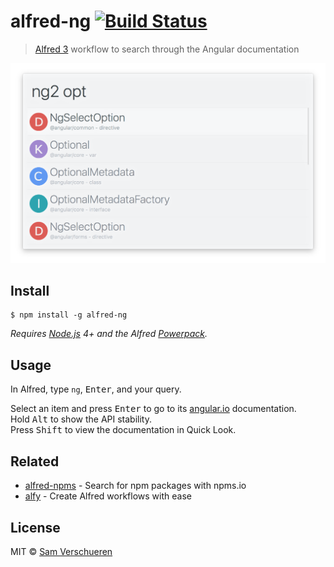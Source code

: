 # alfred-ng [![Build Status](https://travis-ci.org/SamVerschueren/alfred-ng.svg?branch=master)](https://travis-ci.org/SamVerschueren/alfred-ng)

> [Alfred 3](https://www.alfredapp.com) workflow to search through the Angular documentation

<img src="screenshot.png" width="694">


## Install

```
$ npm install -g alfred-ng
```

*Requires [Node.js](https://nodejs.org) 4+ and the Alfred [Powerpack](https://www.alfredapp.com/powerpack/).*


## Usage

In Alfred, type `ng`, <kbd>Enter</kbd>, and your query.

Select an item and press <kbd>Enter</kbd> to go to its [angular.io](https://angular.io) documentation.<br>
Hold <kbd>Alt</kbd> to show the API stability.<br>
Press <kbd>Shift</kbd> to view the documentation in Quick Look.


## Related

- [alfred-npms](https://github.com/sindresorhus/alfred-npms) - Search for npm packages with npms.io
- [alfy](https://github.com/sindresorhus/alfy) - Create Alfred workflows with ease


## License

MIT © [Sam Verschueren](https://github.com/SamVerschueren)
